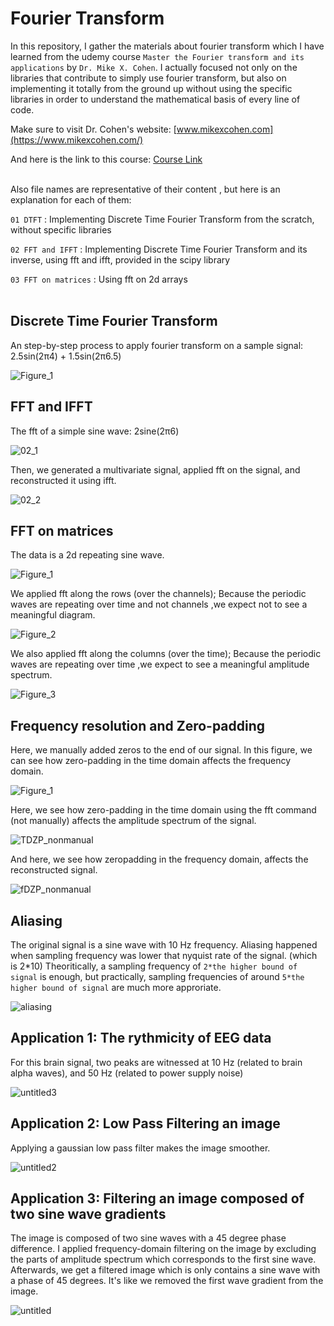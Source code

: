 # Fourier Transform
In this repository, I gather the materials about fourier transform which I have learned from the udemy course `Master the Fourier transform and its applications` by `Dr. Mike X. Cohen`. I actually focused not only on the libraries that contribute to simply use fourier transform, but also on implementing it totally from the ground up without using the specific libraries in order to understand the mathematical basis of every line of code. 

Make sure to visit Dr. Cohen's website: [www.mikexcohen.com](https://www.mikexcohen.com/)

And here is the link to this course: [Course Link](https://www.udemy.com/course/fourier-transform-mxc/)
<br><br>

Also file names are representative of their content , but here is an explanation for each of them:

`01 DTFT` : Implementing Discrete Time Fourier Transform from the scratch, without specific libraries

`02 FFT and IFFT` : Implementing Discrete Time Fourier Transform and its inverse, using fft and ifft, provided in the scipy library

`03 FFT on matrices` : Using fft on 2d arrays
<br><br>

## Discrete Time Fourier Transform
An step-by-step process to apply fourier transform on a sample signal: 2.5sin(2π4) + 1.5sin(2π6.5)

![Figure_1](https://user-images.githubusercontent.com/88426435/192046683-7eecbdba-561a-45de-a534-c94c0dee0231.png)
<br>

## FFT and IFFT
The fft of a simple sine wave: 2sine(2π6) 

![02_1](https://user-images.githubusercontent.com/88426435/192085215-66126821-d367-471e-808d-f67b9b29bfe7.png)

Then, we generated a multivariate signal, applied fft on the signal, and reconstructed it using ifft.

![02_2](https://user-images.githubusercontent.com/88426435/192085495-65e754dc-2d58-41ac-badc-9b88f6763a75.png)

## FFT on matrices
The data is a 2d repeating sine wave.

![Figure_1](https://user-images.githubusercontent.com/88426435/192085544-5180b499-1e42-4fb2-9459-fa502f26799b.png)

We applied fft along the rows (over the channels); Because the periodic waves are repeating over time and not channels ,we expect not to see a meaningful diagram.

![Figure_2](https://user-images.githubusercontent.com/88426435/192085769-f3da5320-5072-4f32-9379-6cba22b7d14f.png)

We also applied fft along the columns (over the time); Because the periodic waves are repeating over time ,we expect to see a meaningful amplitude spectrum.

![Figure_3](https://user-images.githubusercontent.com/88426435/192085775-586118d1-4880-4c66-8a5f-184b056a79a6.png)

## Frequency resolution and Zero-padding

Here, we manually added zeros to the end of our signal. In this figure, we can see how zero-padding in the time domain affects the frequency domain.

![Figure_1](https://user-images.githubusercontent.com/88426435/192090120-aa6d0eca-2f83-404b-929e-7ee770457527.png)

Here, we see how zero-padding in the time domain using the fft command (not manually) affects the amplitude spectrum of the signal.

![TDZP_nonmanual](https://user-images.githubusercontent.com/88426435/192090128-d53ff242-51cd-4242-90b2-62b391208a7d.png)

And here, we see how zeropadding in the frequency domain, affects the reconstructed signal.

![fDZP_nonmanual](https://user-images.githubusercontent.com/88426435/192090133-17f471d9-3ba0-4977-8912-e16bc9a93d78.png)

## Aliasing

The original signal is a sine wave with 10 Hz frequency. 
Aliasing happened when sampling frequency was lower that nyquist rate of the signal. (which is 2*10)
Theoritically, a sampling frequency of `2*the higher bound of signal` is enough, but practically, sampling frequencies of around `5*the higher bound of signal` are much more approriate.

![aliasing](https://user-images.githubusercontent.com/88426435/192090153-5e1f04a9-e84c-447e-88fb-f51beaba48e0.png)


## Application 1: The rythmicity of EEG data

For this brain signal, two peaks are witnessed at 10 Hz (related to brain alpha waves), and 50 Hz (related to power supply noise)

![untitled3](https://user-images.githubusercontent.com/88426435/192090329-9c3ffb7a-6e1b-4fa7-86ee-dcbee224c238.png)


## Application 2: Low Pass Filtering an image

Applying a gaussian low pass filter makes the image smoother.

![untitled2](https://user-images.githubusercontent.com/88426435/192090335-9e17eeee-d0c6-4670-a41b-57567b99860b.png)


## Application 3: Filtering an image composed of two sine wave gradients

The image is composed of two sine waves with a 45 degree phase difference. I applied frequency-domain filtering on the image by excluding the parts of amplitude spectrum which corresponds to the first sine wave. Afterwards, we get a filtered image which is only contains a sine wave with a phase of 45 degrees. It's like we removed the first wave gradient from the image.

![untitled](https://user-images.githubusercontent.com/88426435/192090342-639c7a4b-5d5c-4f6f-8c98-891a724214ce.png)

